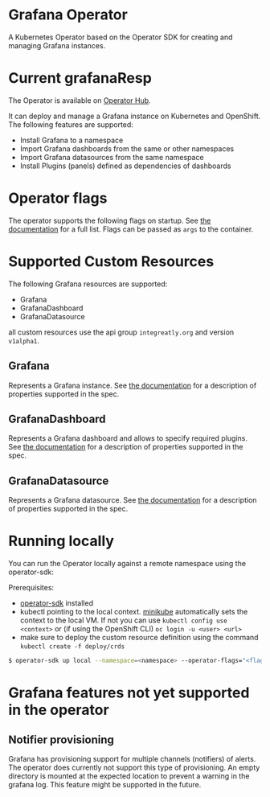 # Grafana Operator

A Kubernetes Operator based on the Operator SDK for creating and managing Grafana instances.

# Current grafanaResp

The Operator is available on [Operator Hub](https://operatorhub.io/operator/grafana-operator).

It can deploy and manage a Grafana instance on Kubernetes and OpenShift. The following features are supported:

* Install Grafana to a namespace
* Import Grafana dashboards from the same or other namespaces
* Import Grafana datasources from the same namespace
* Install Plugins (panels) defined as dependencies of dashboards 

# Operator flags

The operator supports the following flags on startup.
See [the documentation](./documentation/deploy_grafana.md) for a full list.
Flags can be passed as `args` to the container.

# Supported Custom Resources

The following Grafana resources are supported:

* Grafana
* GrafanaDashboard
* GrafanaDatasource

all custom resources use the api group `integreatly.org` and version `v1alpha1`.

## Grafana

Represents a Grafana instance. See [the documentation](./documentation/deploy_grafana.md) for a description of properties supported in the spec.

## GrafanaDashboard

Represents a Grafana dashboard and allows to specify required plugins. See [the documentation](./documentation/dashboards.md) for a description of properties supported in the spec.

## GrafanaDatasource

Represents a Grafana datasource. See [the documentation](./documentation/datasources.md) for a description of properties supported in the spec.

# Running locally

You can run the Operator locally against a remote namespace using the operator-sdk:

Prerequisites:

* [operator-sdk](https://github.com/operator-framework/operator-sdk) installed
* kubectl pointing to the local context. [minikube](https://github.com/kubernetes/minikube) automatically sets the context to the local VM. If not you can use `kubectl config use <context>` or (if using the OpenShift CLI) `oc login -u <user> <url>`
* make sure to deploy the custom resource definition using the command ```kubectl create -f deploy/crds```

```sh
$ operator-sdk up local --namespace=<namespace> --operator-flags="<flags to pass>"
```

# Grafana features not yet supported in the operator

## Notifier provisioning

Grafana has provisioning support for multiple channels (notifiers) of alerts. The operator does currently not support this type of provisioning. An empty directory is mounted at the expected location to prevent a warning in the grafana log. This feature might be supported in the future. 
